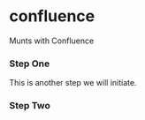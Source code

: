 confluence
==========

Munts with Confluence


### Step One

This is another step we will initiate.

### Step Two


